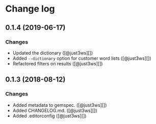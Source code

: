 # Change log

## 0.1.4 (2019-06-17)

### Changes

- Updated the dictionary ([@just3ws][])
- Added `--dictionary` option for customer word lists ([@just3ws][])
- Refactored filters on results ([@just3ws][])

## 0.1.3 (2018-08-12)

### Changes

- Added metadata to gemspec. ([@just3ws][])
- Added CHANGELOG.md. ([@just3ws][])
- Added .editorconfig ([@just3ws][])
